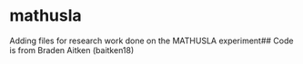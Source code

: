 # mathusla
Adding files for research work done on the MATHUSLA experiment##
Code is from Braden Aitken (baitken18)
